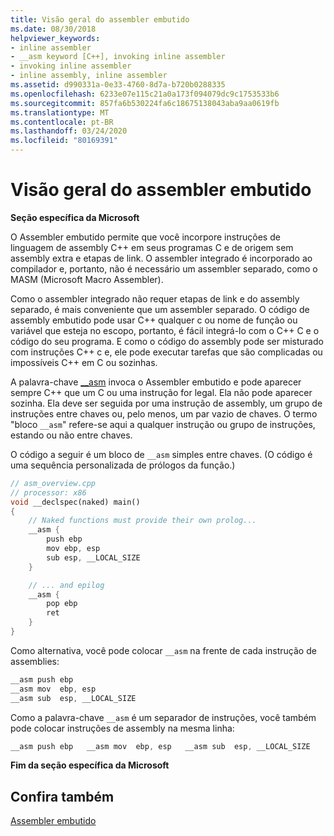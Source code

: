 ```yaml
---
title: Visão geral do assembler embutido
ms.date: 08/30/2018
helpviewer_keywords:
- inline assembler
- __asm keyword [C++], invoking inline assembler
- invoking inline assembler
- inline assembly, inline assembler
ms.assetid: d990331a-0e33-4760-8d7a-b720b0288335
ms.openlocfilehash: 6233e07e115c21a0a173f094079dc9c1753533b6
ms.sourcegitcommit: 857fa6b530224fa6c18675138043aba9aa0619fb
ms.translationtype: MT
ms.contentlocale: pt-BR
ms.lasthandoff: 03/24/2020
ms.locfileid: "80169391"
---
```

# <a name="inline-assembler-overview"></a>Visão geral do assembler embutido

**Seção específica da Microsoft**

O Assembler embutido permite que você incorpore instruções de linguagem de assembly C++ em seus programas C e de origem sem assembly extra e etapas de link. O assembler integrado é incorporado ao compilador e, portanto, não é necessário um assembler separado, como o MASM (Microsoft Macro Assembler).

Como o assembler integrado não requer etapas de link e do assembly separado, é mais conveniente que um assembler separado. O código de assembly embutido pode usar C++ qualquer c ou nome de função ou variável que esteja no escopo, portanto, é fácil integrá-lo com o C++ C e o código do seu programa. E como o código do assembly pode ser misturado com instruções C++ c e, ele pode executar tarefas que são complicadas ou impossíveis C++ em C ou sozinhas.

A palavra-chave [__asm](../../assembler/inline/asm.md) invoca o Assembler embutido e pode aparecer sempre C++ que um C ou uma instrução for legal. Ela não pode aparecer sozinha. Ela deve ser seguida por uma instrução de assembly, um grupo de instruções entre chaves ou, pelo menos, um par vazio de chaves. O termo "bloco `__asm`" refere-se aqui a qualquer instrução ou grupo de instruções, estando ou não entre chaves.

O código a seguir é um bloco de `__asm` simples entre chaves. (O código é uma sequência personalizada de prólogos da função.)

```cpp
// asm_overview.cpp
// processor: x86
void __declspec(naked) main()
{
    // Naked functions must provide their own prolog...
    __asm {
        push ebp
        mov ebp, esp
        sub esp, __LOCAL_SIZE
    }

    // ... and epilog
    __asm {
        pop ebp
        ret
    }
}
```

Como alternativa, você pode colocar `__asm` na frente de cada instrução de assemblies:

```cpp
__asm push ebp
__asm mov  ebp, esp
__asm sub  esp, __LOCAL_SIZE
```

Como a palavra-chave `__asm` é um separador de instruções, você também pode colocar instruções de assembly na mesma linha:

```cpp
__asm push ebp   __asm mov  ebp, esp   __asm sub  esp, __LOCAL_SIZE
```

**Fim da seção específica da Microsoft**

## <a name="see-also"></a>Confira também

[Assembler embutido](../../assembler/inline/inline-assembler.md)<br/>
